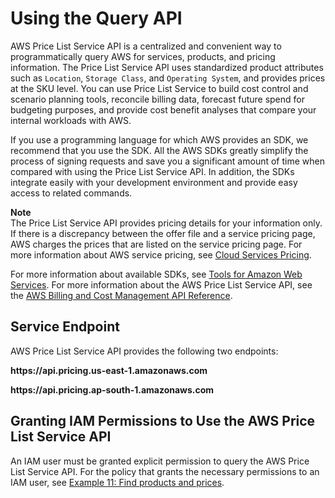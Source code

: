 # Using the Query API<a name="using-pelong"></a>

AWS Price List Service API is a centralized and convenient way to programmatically query AWS for services, products, and pricing information\. The Price List Service API uses standardized product attributes such as `Location`, `Storage Class`, and `Operating System`, and provides prices at the SKU level\. You can use Price List Service to build cost control and scenario planning tools, reconcile billing data, forecast future spend for budgeting purposes, and provide cost benefit analyses that compare your internal workloads with AWS\. 

If you use a programming language for which AWS provides an SDK, we recommend that you use the SDK\. All the AWS SDKs greatly simplify the process of signing requests and save you a significant amount of time when compared with using the Price List Service API\. In addition, the SDKs integrate easily with your development environment and provide easy access to related commands\.

**Note**  
The Price List Service API provides pricing details for your information only\. If there is a discrepancy between the offer file and a service pricing page, AWS charges the prices that are listed on the service pricing page\. For more information about AWS service pricing, see [Cloud Services Pricing](https://aws.amazon.com/pricing/services/)\.

For more information about available SDKs, see [Tools for Amazon Web Services](https://aws.amazon.com/tools)\. For more information about the AWS Price List Service API, see the [AWS Billing and Cost Management API Reference](https://docs.aws.amazon.com/aws-cost-management/latest/APIReference/)\.

## Service Endpoint<a name="pe-endpoint"></a>

AWS Price List Service API provides the following two endpoints:

**https://api\.pricing\.us\-east\-1\.amazonaws\.com**

**https://api\.pricing\.ap\-south\-1\.amazonaws\.com**

## Granting IAM Permissions to Use the AWS Price List Service API<a name="pe-iam"></a>

An IAM user must be granted explicit permission to query the AWS Price List Service API\. For the policy that grants the necessary permissions to an IAM user, see [Example 11: Find products and prices](billing-permissions-ref.md#example-policy-pe-api)\. 